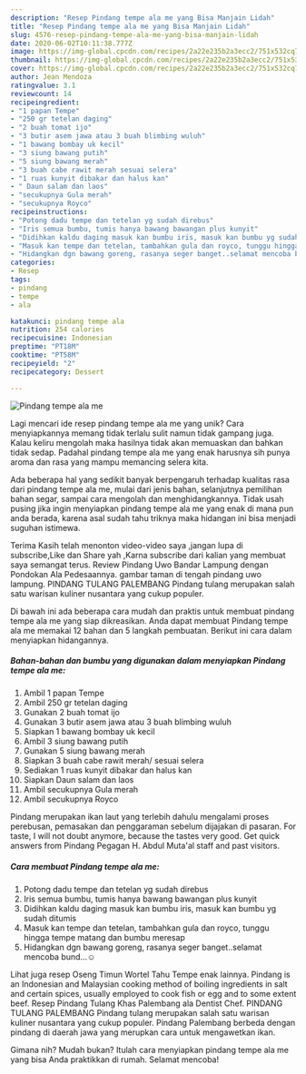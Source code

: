 ```yaml
---
description: "Resep Pindang tempe ala me yang Bisa Manjain Lidah"
title: "Resep Pindang tempe ala me yang Bisa Manjain Lidah"
slug: 4576-resep-pindang-tempe-ala-me-yang-bisa-manjain-lidah
date: 2020-06-02T10:11:38.777Z
image: https://img-global.cpcdn.com/recipes/2a22e235b2a3ecc2/751x532cq70/pindang-tempe-ala-me-foto-resep-utama.jpg
thumbnail: https://img-global.cpcdn.com/recipes/2a22e235b2a3ecc2/751x532cq70/pindang-tempe-ala-me-foto-resep-utama.jpg
cover: https://img-global.cpcdn.com/recipes/2a22e235b2a3ecc2/751x532cq70/pindang-tempe-ala-me-foto-resep-utama.jpg
author: Jean Mendoza
ratingvalue: 3.1
reviewcount: 14
recipeingredient:
- "1 papan Tempe"
- "250 gr tetelan daging"
- "2 buah tomat ijo"
- "3 butir asem jawa atau 3 buah blimbing wuluh"
- "1 bawang bombay uk kecil"
- "3 siung bawang putih"
- "5 siung bawang merah"
- "3 buah cabe rawit merah sesuai selera"
- "1 ruas kunyit dibakar dan halus kan"
- " Daun salam dan laos"
- "secukupnya Gula merah"
- "secukupnya Royco"
recipeinstructions:
- "Potong dadu tempe dan tetelan yg sudah direbus"
- "Iris semua bumbu, tumis hanya bawang bawangan plus kunyit"
- "Didihkan kaldu daging masuk kan bumbu iris, masuk kan bumbu yg sudah ditumis"
- "Masuk kan tempe dan tetelan, tambahkan gula dan royco, tunggu hingga tempe matang dan bumbu meresap"
- "Hidangkan dgn bawang goreng, rasanya seger banget..selamat mencoba bund...☺"
categories:
- Resep
tags:
- pindang
- tempe
- ala

katakunci: pindang tempe ala 
nutrition: 254 calories
recipecuisine: Indonesian
preptime: "PT18M"
cooktime: "PT58M"
recipeyield: "2"
recipecategory: Dessert

---
```



![Pindang tempe ala me](https://img-global.cpcdn.com/recipes/2a22e235b2a3ecc2/751x532cq70/pindang-tempe-ala-me-foto-resep-utama.jpg)

Lagi mencari ide resep pindang tempe ala me yang unik? Cara menyiapkannya memang tidak terlalu sulit namun tidak gampang juga. Kalau keliru mengolah maka hasilnya tidak akan memuaskan dan bahkan tidak sedap. Padahal pindang tempe ala me yang enak harusnya sih punya aroma dan rasa yang mampu memancing selera kita.

Ada beberapa hal yang sedikit banyak berpengaruh terhadap kualitas rasa dari pindang tempe ala me, mulai dari jenis bahan, selanjutnya pemilihan bahan segar, sampai cara mengolah dan menghidangkannya. Tidak usah pusing jika ingin menyiapkan pindang tempe ala me yang enak di mana pun anda berada, karena asal sudah tahu triknya maka hidangan ini bisa menjadi suguhan istimewa.

Terima Kasih telah menonton video-video saya ,jangan lupa di subscribe,Like dan Share yah ,Karna subscribe dari kalian yang membuat saya semangat terus. Review Pindang Uwo Bandar Lampung dengan Pondokan Ala Pedesaannya. gambar taman di tengah pindang uwo lampung. PINDANG TULANG PALEMBANG Pindang tulang merupakan salah satu warisan kuliner nusantara yang cukup populer.


Di bawah ini ada beberapa cara mudah dan praktis untuk membuat pindang tempe ala me yang siap dikreasikan. Anda dapat membuat Pindang tempe ala me memakai 12 bahan dan 5 langkah pembuatan. Berikut ini cara dalam menyiapkan hidangannya.

<!--inarticleads1-->

##### Bahan-bahan dan bumbu yang digunakan dalam menyiapkan Pindang tempe ala me:

1. Ambil 1 papan Tempe
1. Ambil 250 gr tetelan daging
1. Gunakan 2 buah tomat ijo
1. Gunakan 3 butir asem jawa atau 3 buah blimbing wuluh
1. Siapkan 1 bawang bombay uk kecil
1. Ambil 3 siung bawang putih
1. Gunakan 5 siung bawang merah
1. Siapkan 3 buah cabe rawit merah/ sesuai selera
1. Sediakan 1 ruas kunyit dibakar dan halus kan
1. Siapkan  Daun salam dan laos
1. Ambil secukupnya Gula merah
1. Ambil secukupnya Royco


Pindang merupakan ikan laut yang terlebih dahulu mengalami proses perebusan, pemasakan dan penggaraman sebelum dijajakan di pasaran. For taste, I will not doubt anymore, because the tastes very good. Get quick answers from Pindang Pegagan H. Abdul Muta&#39;al staff and past visitors. 

<!--inarticleads2-->

##### Cara membuat Pindang tempe ala me:

1. Potong dadu tempe dan tetelan yg sudah direbus
1. Iris semua bumbu, tumis hanya bawang bawangan plus kunyit
1. Didihkan kaldu daging masuk kan bumbu iris, masuk kan bumbu yg sudah ditumis
1. Masuk kan tempe dan tetelan, tambahkan gula dan royco, tunggu hingga tempe matang dan bumbu meresap
1. Hidangkan dgn bawang goreng, rasanya seger banget..selamat mencoba bund...☺


Lihat juga resep Oseng Timun Wortel Tahu Tempe enak lainnya. Pindang is an Indonesian and Malaysian cooking method of boiling ingredients in salt and certain spices, usually employed to cook fish or egg and to some extent beef. Resep Pindang Tulang Khas Palembang ala Dentist Chef. PINDANG TULANG PALEMBANG Pindang tulang merupakan salah satu warisan kuliner nusantara yang cukup populer. Pindang Palembang berbeda dengan pindang di daerah jawa yang merupkan cara untuk mengawetkan ikan. 

Gimana nih? Mudah bukan? Itulah cara menyiapkan pindang tempe ala me yang bisa Anda praktikkan di rumah. Selamat mencoba!
